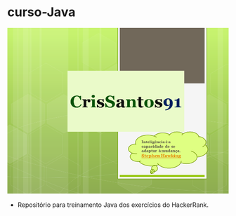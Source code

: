 # curso-Java

<p align="center">
    <img src="Logo github.png" alt="Dev logo">
</p>



* Repositório para treinamento Java dos exercícios do HackerRank.

